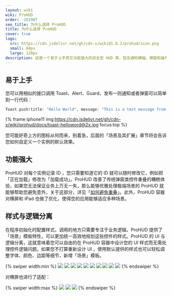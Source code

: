 ```yaml
---
layout: wiki
wiki: ProHUD
order: -201907
seo_title: 为什么选择 ProHUD
title: 为什么选择 ProHUD
cover: true
logo:
  src: https://cdn.jsdelivr.net/gh/cdn-x/wiki@1.0.2/prohud/icon.png
  small: 84px
  large: 120px
description: 这是一个易于上手而又功能强大的综合型 HUD 库，包含通知横幅、弹窗和操作表。使用 ProHUD 能够轻松管理多个 HUD 实例、更新数据或避免重叠。您还可以完全定制 UI 样式以满足业务要求。
---
```



## 易于上手

您可以用相似的接口调用 Toast、Alert、Guard，发布一则通知或者弹窗可以简单到一行代码：

```swift
Toast.push(title: "Hello World", message: "This is a test message from ProHUD.")
```


{% frame iphone11 img:https://cdn.jsdelivr.net/gh/cdn-x/wiki/prohud/docs/toast-helloword@2x.jpg focus:top %}

您可能好奇上方的图标从何而来，别着急，后面的「场景及其扩展」章节将会告诉您如何自定义一个实例的默认效果。


## 功能强大

ProHUD 对每个实例记录 ID ，您只需要知道它的 ID 就可以随时修改它，例如把「正在加载」修改为「加载成功」。ProHUD 改善了传统弹窗类控件重叠的糟糕体验，如果您无法保证业务上万无一失，那么能够优雅处理极端场景的 ProHUD 就能够帮助您避免意外，关于这部分，详见「[如何避免重叠](/wiki/prohud/alert/#如何避免重叠)」。此外，ProHUD 容器对横屏和 iPad 也做了优化，使得您的应用能够适应多种场景。

## 样式与逻辑分离

在程序初始化时配置样式，调用的地方只需要专注于业务逻辑。ProHUD 提供了「场景」模板特性，可以更加统一高效地规划这些控件的样式。ProHUD 的 UI 与逻辑分离，这就意味着您可以自由的在 ProHUD 容器中设计您的 UI 样式而无需处理控件逻辑问题。如果您不打算重新设计 UI ，使用默认提供的样式也可以轻松调整字体、颜色、边距等细节，新增「场景」模板。

{% swiper width:min %}
![](https://cdn.jsdelivr.net/gh/cdn-x/wiki@1.0.2/prohud/screenshot01.png)
![](https://cdn.jsdelivr.net/gh/cdn-x/wiki@1.0.2/prohud/screenshot02.png)
![](https://cdn.jsdelivr.net/gh/cdn-x/wiki@1.0.2/prohud/screenshot03.png)
![](https://cdn.jsdelivr.net/gh/cdn-x/wiki@1.0.2/prohud/screenshot04.png)
![](https://cdn.jsdelivr.net/gh/cdn-x/wiki@1.0.2/prohud/screenshot05.png)
![](https://cdn.jsdelivr.net/gh/cdn-x/wiki@1.0.2/prohud/screenshot06.png)
![](https://cdn.jsdelivr.net/gh/cdn-x/wiki@1.0.2/prohud/screenshot07.png)
![](https://cdn.jsdelivr.net/gh/cdn-x/wiki@1.0.2/prohud/screenshot08.png)
![](https://cdn.jsdelivr.net/gh/cdn-x/wiki@1.0.2/prohud/screenshot09.png)
![](https://cdn.jsdelivr.net/gh/cdn-x/wiki@1.0.2/prohud/screenshot10.png)
{% endswiper %}

对横屏也进行了适配：

{% swiper width:max %}
![](https://cdn.jsdelivr.net/gh/cdn-x/wiki@1.0.2/prohud/screenshot11.png)
![](https://cdn.jsdelivr.net/gh/cdn-x/wiki@1.0.2/prohud/screenshot12.png)
![](https://cdn.jsdelivr.net/gh/cdn-x/wiki@1.0.2/prohud/screenshot13.png)
{% endswiper %}
